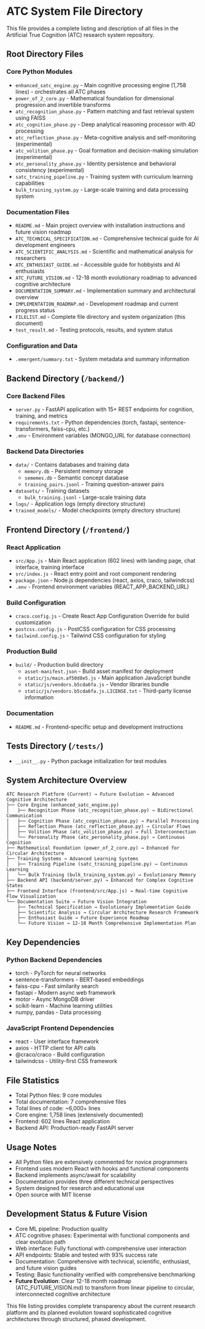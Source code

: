 # ATC System File Directory

This file provides a complete listing and description of all files in the Artificial True Cognition (ATC) research system repository.

## Root Directory Files

### Core Python Modules
- `enhanced_satc_engine.py` - Main cognitive processing engine (1,758 lines) - orchestrates all ATC phases
- `power_of_2_core.py` - Mathematical foundation for dimensional progression and invertible transforms  
- `atc_recognition_phase.py` - Pattern matching and fast retrieval system using FAISS
- `atc_cognition_phase.py` - Deep analytical reasoning processor with 4D processing
- `atc_reflection_phase.py` - Meta-cognitive analysis and self-monitoring (experimental)
- `atc_volition_phase.py` - Goal formation and decision-making simulation (experimental)
- `atc_personality_phase.py` - Identity persistence and behavioral consistency (experimental)
- `satc_training_pipeline.py` - Training system with curriculum learning capabilities
- `bulk_training_system.py` - Large-scale training and data processing system

### Documentation Files  
- `README.md` - Main project overview with installation instructions and future vision roadmap
- `ATC_TECHNICAL_SPECIFICATION.md` - Comprehensive technical guide for AI development engineers
- `ATC_SCIENTIFIC_ANALYSIS.md` - Scientific and mathematical analysis for researchers
- `ATC_ENTHUSIAST_GUIDE.md` - Accessible guide for hobbyists and AI enthusiasts
- `ATC_FUTURE_VISION.md` - 12-18 month evolutionary roadmap to advanced cognitive architecture
- `DOCUMENTATION_SUMMARY.md` - Implementation summary and architectural overview
- `IMPLEMENTATION_ROADMAP.md` - Development roadmap and current progress status
- `FILELIST.md` - Complete file directory and system organization (this document)
- `test_result.md` - Testing protocols, results, and system status

### Configuration and Data
- `.emergent/summary.txt` - System metadata and summary information

## Backend Directory (`/backend/`)

### Core Backend Files
- `server.py` - FastAPI application with 15+ REST endpoints for cognition, training, and metrics
- `requirements.txt` - Python dependencies (torch, fastapi, sentence-transformers, faiss-cpu, etc.)
- `.env` - Environment variables (MONGO_URL for database connection)

### Backend Data Directories
- `data/` - Contains databases and training data
  - `memory.db` - Persistent memory storage
  - `sememes.db` - Semantic concept database  
  - `training_pairs.jsonl` - Training question-answer pairs
- `datasets/` - Training datasets
  - `bulk_training.jsonl` - Large-scale training data
- `logs/` - Application logs (empty directory structure)
- `trained_models/` - Model checkpoints (empty directory structure)

## Frontend Directory (`/frontend/`)

### React Application
- `src/App.js` - Main React application (602 lines) with landing page, chat interface, training interface
- `src/index.js` - React entry point and root component rendering
- `package.json` - Node.js dependencies (react, axios, craco, tailwindcss)
- `.env` - Frontend environment variables (REACT_APP_BACKEND_URL)

### Build Configuration
- `craco.config.js` - Create React App Configuration Override for build customization
- `postcss.config.js` - PostCSS configuration for CSS processing
- `tailwind.config.js` - Tailwind CSS configuration for styling

### Production Build
- `build/` - Production build directory
  - `asset-manifest.json` - Build asset manifest for deployment
  - `static/js/main.af50d8e5.js` - Main application JavaScript bundle
  - `static/js/vendors.b5cda6fa.js` - Vendor libraries bundle
  - `static/js/vendors.b5cda6fa.js.LICENSE.txt` - Third-party license information

### Documentation
- `README.md` - Frontend-specific setup and development instructions

## Tests Directory (`/tests/`)
- `__init__.py` - Python package initialization for test modules

## System Architecture Overview

```
ATC Research Platform (Current) → Future Evolution → Advanced Cognitive Architecture
├── Core Engine (enhanced_satc_engine.py)
│   ├── Recognition Phase (atc_recognition_phase.py) → Bidirectional Communication
│   ├── Cognition Phase (atc_cognition_phase.py) → Parallel Processing  
│   ├── Reflection Phase (atc_reflection_phase.py) → Circular Flows
│   ├── Volition Phase (atc_volition_phase.py) → Full Interconnection
│   └── Personality Phase (atc_personality_phase.py) → Continuous Cognition
├── Mathematical Foundation (power_of_2_core.py) → Enhanced for Circular Architecture
├── Training Systems → Advanced Learning Systems
│   ├── Training Pipeline (satc_training_pipeline.py) → Continuous Learning
│   └── Bulk Training (bulk_training_system.py) → Evolutionary Memory
├── Backend API (backend/server.py) → Enhanced for Complex Cognitive States
├── Frontend Interface (frontend/src/App.js) → Real-time Cognitive Flow Visualization
└── Documentation Suite → Future Vision Integration
    ├── Technical Specification → Evolutionary Implementation Guide
    ├── Scientific Analysis → Circular Architecture Research Framework
    ├── Enthusiast Guide → Future Experience Roadmap
    └── Future Vision → 12-18 Month Comprehensive Implementation Plan
```

## Key Dependencies

### Python Backend Dependencies
- torch - PyTorch for neural networks
- sentence-transformers - BERT-based embeddings
- faiss-cpu - Fast similarity search
- fastapi - Modern async web framework
- motor - Async MongoDB driver
- scikit-learn - Machine learning utilities
- numpy, pandas - Data processing

### JavaScript Frontend Dependencies  
- react - User interface framework
- axios - HTTP client for API calls
- @craco/craco - Build configuration
- tailwindcss - Utility-first CSS framework

## File Statistics
- Total Python files: 9 core modules
- Total documentation: 7 comprehensive files  
- Total lines of code: ~6,000+ lines
- Core engine: 1,758 lines (extensively documented)
- Frontend: 602 lines React application
- Backend API: Production-ready FastAPI server

## Usage Notes
- All Python files are extensively commented for novice programmers
- Frontend uses modern React with hooks and functional components
- Backend implements async/await for scalability
- Documentation provides three different technical perspectives
- System designed for research and educational use
- Open source with MIT license

## Development Status & Future Vision
- Core ML pipeline: Production quality
- ATC cognitive phases: Experimental with functional components and clear evolution path
- Web interface: Fully functional with comprehensive user interaction
- API endpoints: Stable and tested with 93% success rate
- Documentation: Comprehensive with technical, scientific, enthusiast, and future vision guides
- Testing: Basic functionality verified with comprehensive benchmarking
- **Future Evolution**: Clear 12-18 month roadmap (ATC_FUTURE_VISION.md) to transform from linear pipeline to circular, interconnected cognitive architecture

This file listing provides complete transparency about the current research platform and its planned evolution toward sophisticated cognitive architectures through structured, phased development.